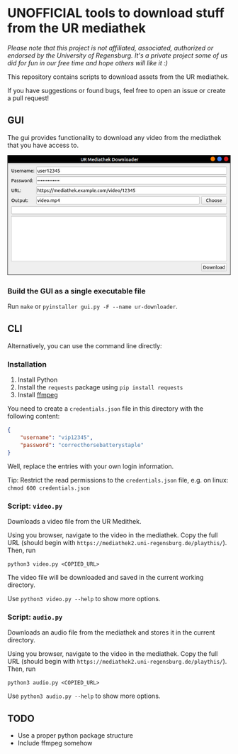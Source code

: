 # UNOFFICIAL tools to download stuff from the UR mediathek

*Please note that this project is not affiliated, associated, authorized or endorsed by the University of Regensburg. It's a private project some of us did for fun in our free time and hope others will like it :)*

This repository contains scripts to download assets from the UR mediathek.

If you have suggestions or found bugs, feel free to open an issue or create a pull request!

## GUI

The gui provides functionality to download any video from the mediathek that you have access to.

![Screenshot](screenshot.jpg)

### Build the GUI as a single executable file

Run `make` or `pyinstaller gui.py -F --name ur-downloader`.

## CLI

Alternatively, you can use the command line directly:

### Installation

1. Install Python
2. Install the `requests` package using `pip install requests`
3. Install [ffmpeg](https://ffmpeg.org/download.html)

You need to create a `credentials.json` file in this directory with the following content:

``` json
{
    "username": "vip12345",
    "password": "correcthorsebatterystaple"
}
```

Well, replace the entries with your own login information.

Tip: Restrict the read permissions to the `credentials.json` file, e.g. on linux: `chmod 600 credentials.json`

### Script: `video.py`

Downloads a video file from the UR Medithek.

Using you browser, navigate to the video in the mediathek. Copy the full URL (should begin with `https://mediathek2.uni-regensburg.de/playthis/`). Then, run

    python3 video.py <COPIED_URL>

The video file will be downloaded and saved in the current working directory.

Use `python3 video.py --help` to show more options.

### Script: `audio.py`

Downloads an audio file from the mediathek and stores it in the current directory.

Using you browser, navigate to the video in the mediathek. Copy the full URL (should begin with `https://mediathek2.uni-regensburg.de/playthis/`). Then, run

    python3 audio.py <COPIED_URL>

Use `python3 audio.py --help` to show more options.

## TODO

+ Use a proper python package structure
+ Include ffmpeg somehow
